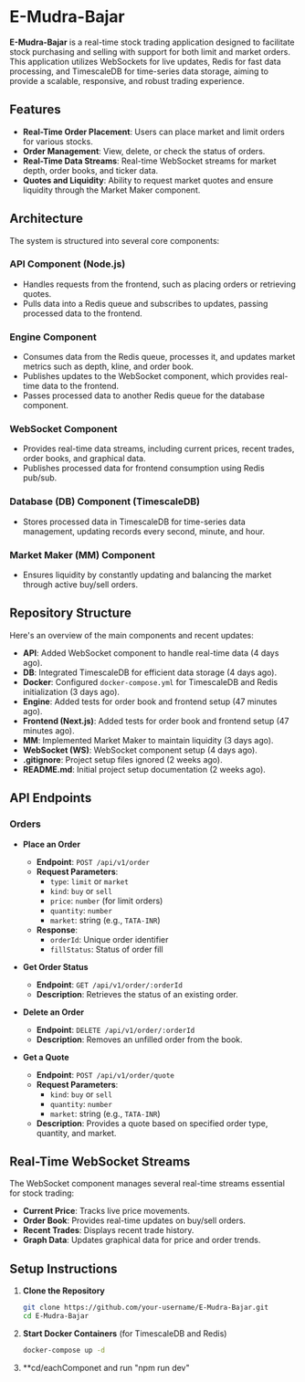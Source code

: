 # E-Mudra-Bajar

**E-Mudra-Bajar** is a real-time stock trading application designed to facilitate stock purchasing and selling with support for both limit and market orders. This application utilizes WebSockets for live updates, Redis for fast data processing, and TimescaleDB for time-series data storage, aiming to provide a scalable, responsive, and robust trading experience.

## Features

- **Real-Time Order Placement**: Users can place market and limit orders for various stocks.
- **Order Management**: View, delete, or check the status of orders.
- **Real-Time Data Streams**: Real-time WebSocket streams for market depth, order books, and ticker data.
- **Quotes and Liquidity**: Ability to request market quotes and ensure liquidity through the Market Maker component.

## Architecture

The system is structured into several core components:

### API Component (Node.js)
- Handles requests from the frontend, such as placing orders or retrieving quotes.
- Pulls data into a Redis queue and subscribes to updates, passing processed data to the frontend.

### Engine Component
- Consumes data from the Redis queue, processes it, and updates market metrics such as depth, kline, and order book.
- Publishes updates to the WebSocket component, which provides real-time data to the frontend.
- Passes processed data to another Redis queue for the database component.

### WebSocket Component
- Provides real-time data streams, including current prices, recent trades, order books, and graphical data.
- Publishes processed data for frontend consumption using Redis pub/sub.

### Database (DB) Component (TimescaleDB)
- Stores processed data in TimescaleDB for time-series data management, updating records every second, minute, and hour.

### Market Maker (MM) Component
- Ensures liquidity by constantly updating and balancing the market through active buy/sell orders.

## Repository Structure

Here's an overview of the main components and recent updates:

- **API**: Added WebSocket component to handle real-time data (4 days ago).
- **DB**: Integrated TimescaleDB for efficient data storage (4 days ago).
- **Docker**: Configured `docker-compose.yml` for TimescaleDB and Redis initialization (3 days ago).
- **Engine**: Added tests for order book and frontend setup (47 minutes ago).
- **Frontend (Next.js)**: Added tests for order book and frontend setup (47 minutes ago).
- **MM**: Implemented Market Maker to maintain liquidity (3 days ago).
- **WebSocket (WS)**: WebSocket component setup (4 days ago).
- **.gitignore**: Project setup files ignored (2 weeks ago).
- **README.md**: Initial project setup documentation (2 weeks ago).

## API Endpoints

### Orders

- **Place an Order**  
  - **Endpoint**: `POST /api/v1/order`
  - **Request Parameters**:
    - `type`: `limit` or `market`
    - `kind`: `buy` or `sell`
    - `price`: `number` (for limit orders)
    - `quantity`: `number`
    - `market`: string (e.g., `TATA-INR`)
  - **Response**:
    - `orderId`: Unique order identifier
    - `fillStatus`: Status of order fill

- **Get Order Status**  
  - **Endpoint**: `GET /api/v1/order/:orderId`
  - **Description**: Retrieves the status of an existing order.

- **Delete an Order**  
  - **Endpoint**: `DELETE /api/v1/order/:orderId`
  - **Description**: Removes an unfilled order from the book.

- **Get a Quote**  
  - **Endpoint**: `POST /api/v1/order/quote`
  - **Request Parameters**:
    - `kind`: `buy` or `sell`
    - `quantity`: `number`
    - `market`: string (e.g., `TATA-INR`)
  - **Description**: Provides a quote based on specified order type, quantity, and market.

## Real-Time WebSocket Streams

The WebSocket component manages several real-time streams essential for stock trading:

- **Current Price**: Tracks live price movements.
- **Order Book**: Provides real-time updates on buy/sell orders.
- **Recent Trades**: Displays recent trade history.
- **Graph Data**: Updates graphical data for price and order trends.

## Setup Instructions

1. **Clone the Repository**
   ```bash
   git clone https://github.com/your-username/E-Mudra-Bajar.git
   cd E-Mudra-Bajar

2. **Start Docker Containers** (for TimescaleDB and Redis)
   ```bash
   docker-compose up -d
3. **cd/eachComponet and run "npm run dev"
